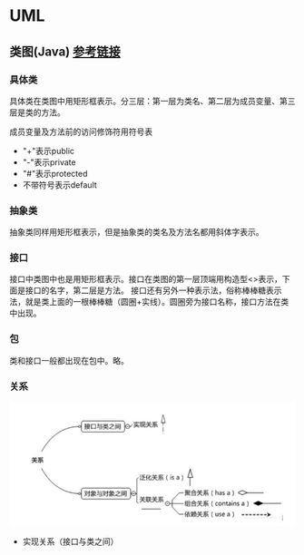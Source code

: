 # UML

## 类图(Java)   [参考链接](https://zhuanlan.zhihu.com/p/109655171)
### 具体类
具体类在类图中用矩形框表示。分三层：第一层为类名、第二层为成员变量、第三层是类的方法。

成员变量及方法前的访问修饰符用符号表
- "+"表示public
- "-"表示private
- "#"表示protected
- 不带符号表示default

### 抽象类
抽象类同样用矩形框表示，但是抽象类的类名及方法名都用斜体字表示。


### 接口
接口中类图中也是用矩形框表示。接口在类图的第一层顶端用构造型<<interface>>表示，下面是接口的名字，第二层是方法。
接口还有另外一种表示法，俗称棒棒糖表示法，就是类上面的一根棒棒糖（圆圈+实线）。圆圈旁为接口名称，接口方法在类中出现。

### 包
类和接口一般都出现在包中。略。

### 关系
![img](./imgs/wp_s_b_1.jpg)

- 实现关系（接口与类之间）


